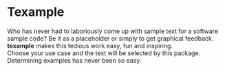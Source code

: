 # Texample

Who has never had to laboriously come up with sample text for a software sample code? Be it as a placeholder or simply to get graphical feedback.  
**texample** makes this tedious work easy, fun and inspiring.  
Choose your use case and the text will be selected by this package. Determining examples has never been so easy.
